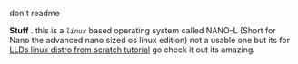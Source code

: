 don't readme

**Stuff**
. this is a _`linux`_ based operating system
  called NANO-L (Short for Nano the advanced nano sized os linux edition)
  not a usable one but its for [LLDs linux distro from scratch tutorial](https://www.youtube.com/watch?v=WN4K8o1aILA&list=PLVxiWMqQvhg-ilU5EaKqECNbMlLZ4-Ztc)
  go check it out its amazing.
